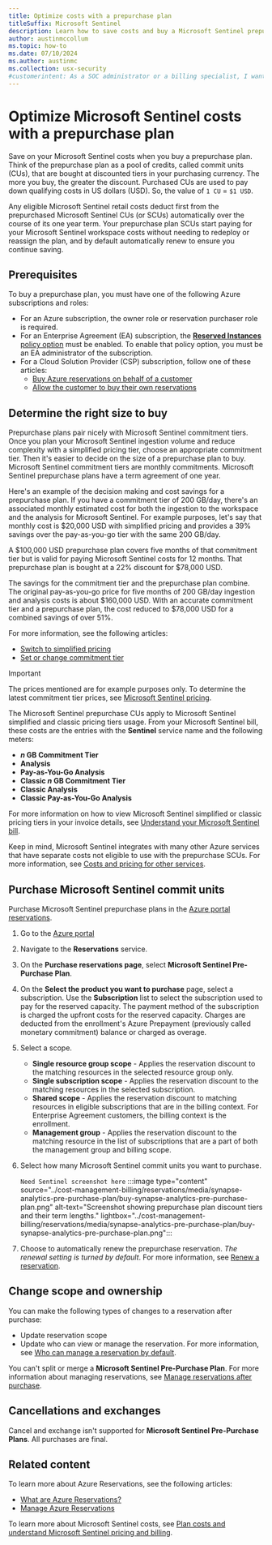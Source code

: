 ```yaml
---
title: Optimize costs with a prepurchase plan
titleSuffix: Microsoft Sentinel
description: Learn how to save costs and buy a Microsoft Sentinel prepurchase plan
author: austinmccollum
ms.topic: how-to
ms.date: 07/10/2024
ms.author: austinmc
ms.collection: usx-security
#customerintent: As a SOC administrator or a billing specialist, I want to know how to buy a prepurchase plan and whether commit units will benefit us financially.
---
```


# Optimize Microsoft Sentinel costs with a prepurchase plan

Save on your Microsoft Sentinel costs when you buy a prepurchase plan. Think of the prepurchase plan as a pool of credits, called commit units (CUs), that are bought at discounted tiers in your purchasing currency. The more you buy, the greater the discount. Purchased CUs are used to pay down qualifying costs in US dollars (USD). So, the value of `1 CU` = `$1 USD`. 

Any eligible Microsoft Sentinel retail costs deduct first from the prepurchased Microsoft Sentinel CUs (or SCUs) automatically over the course of its one year term. Your prepurchase plan SCUs start paying for your Microsoft Sentinel workspace costs without needing to redeploy or reassign the plan, and by default automatically renew to ensure you continue saving.

## Prerequisites

To buy a prepurchase plan, you must have one of the following Azure subscriptions and roles:
- For an Azure subscription, the owner role or reservation purchaser role is required.
- For an Enterprise Agreement (EA) subscription, the [**Reserved Instances** policy option](../cost-management-billing/manage/direct-ea-administration.md#view-and-manage-enrollment-policies) must be enabled. To enable that policy option, you must be an EA administrator of the subscription.
- For a Cloud Solution Provider (CSP) subscription, follow one of these articles:
   - [Buy Azure reservations on behalf of a customer](/partner-center/customers/azure-reservations-buying)
   - [Allow the customer to buy their own reservations](/partner-center/customers/give-customers-permission)

## Determine the right size to buy

Prepurchase plans pair nicely with Microsoft Sentinel commitment tiers. Once you plan your Microsoft Sentinel ingestion volume and reduce complexity with a simplified pricing tier, choose an appropriate commitment tier. Then it's easier to decide on the size of a prepurchase plan to buy. Microsoft Sentinel commitment tiers are monthly commitments. Microsoft Sentinel prepurchase plans have a term agreement of one year.

Here's an example of the decision making and cost savings for a prepurchase plan. If you have a commitment tier of 200 GB/day, there's an associated monthly estimated cost for both the ingestion to the workspace and the analysis for Microsoft Sentinel. For example purposes, let's say that monthly cost is $20,000 USD with simplified pricing and provides a 39% savings over the pay-as-you-go tier with the same 200 GB/day. 

A $100,000 USD prepurchase plan covers five months of that commitment tier but is valid for paying Microsoft Sentinel costs for 12 months. That prepurchase plan is bought at a 22% discount for $78,000 USD. 

The savings for the commitment tier and the prepurchase plan combine. The original pay-as-you-go price for five months of 200 GB/day ingestion and analysis costs is about $160,000 USD. With an accurate commitment tier and a prepurchase plan, the cost reduced to $78,000 USD for a combined savings of over 51%.

For more information, see the following articles:
- [Switch to simplified pricing](enroll-simplified-pricing-tier.md)
- [Set or change commitment tier](billing-reduce-costs.md#set-or-change-pricing-tier)

>[!IMPORTANT]
> The prices mentioned are for example purposes only. To determine the latest commitment tier prices, see [Microsoft Sentinel pricing](https://azure.microsoft.com/pricing/details/microsoft-sentinel/).

The Microsoft Sentinel prepurchase CUs apply to Microsoft Sentinel simplified and classic pricing tiers usage. From your Microsoft Sentinel bill, these costs are the entries with the **Sentinel** service name and the following meters:
- ***n* GB Commitment Tier**
- **Analysis**
- **Pay-as-You-Go Analysis**
- **Classic *n* GB Commitment Tier**
- **Classic Analysis**
- **Classic Pay-as-You-Go Analysis**

For more information on how to view Microsoft Sentinel simplified or classic pricing tiers in your invoice details, see [Understand your Microsoft Sentinel bill](billing.md#understand-your-microsoft-sentinel-bill).

Keep in mind, Microsoft Sentinel integrates with many other Azure services that have separate costs not eligible to use with the prepurchase SCUs. For more information, see [Costs and pricing for other services](billing.md#costs-and-pricing-for-other-services).

## Purchase Microsoft Sentinel commit units

Purchase Microsoft Sentinel prepurchase plans in the [Azure portal reservations](https://portal.azure.com/#view/Microsoft_Azure_Reservations/ReservationsBrowseBlade/productType/Reservations). 

1. Go to the [Azure portal](https://portal.azure.com)
1. Navigate to the **Reservations** service.
1. On the **Purchase reservations page**, select **Microsoft Sentinel Pre-Purchase Plan**.
1. On the **Select the product you want to purchase** page, select a subscription. Use the **Subscription** list to select the subscription used to pay for the reserved capacity. The payment method of the subscription is charged the upfront costs for the reserved capacity. Charges are deducted from the enrollment's Azure Prepayment (previously called monetary commitment) balance or charged as overage.
1. Select a scope.
   - **Single resource group scope** - Applies the reservation discount to the matching resources in the selected resource group only.
   - **Single subscription scope** - Applies the reservation discount to the matching resources in the selected subscription.
   - **Shared scope** - Applies the reservation discount to matching resources in eligible subscriptions that are in the billing context. For Enterprise Agreement customers, the billing context is the enrollment.
   - **Management group** - Applies the reservation discount to the matching resource in the list of subscriptions that are a part of both the management group and billing scope.
1. Select how many Microsoft Sentinel commit units you want to purchase.

   `Need Sentinel screenshot here`
   :::image type="content" source="../cost-management-billing/reservations/media/synapse-analytics-pre-purchase-plan/buy-synapse-analytics-pre-purchase-plan.png" alt-text="Screenshot showing prepurchase plan discount tiers and their term lengths." lightbox="../cost-management-billing/reservations/media/synapse-analytics-pre-purchase-plan/buy-synapse-analytics-pre-purchase-plan.png":::

1. Choose to automatically renew the prepurchase reservation. *The renewal setting is turned by default*. For more information, see [Renew a reservation](../cost-management-billing/reservations/reservation-renew.md).

## Change scope and ownership

You can make the following types of changes to a reservation after purchase:

- Update reservation scope
- Update who can view or manage the reservation. For more information, see [Who can manage a reservation by default](../cost-management-billing/reservations/manage-reserved-vm-instance.md#who-can-manage-a-reservation-by-default).

You can't split or merge a **Microsoft Sentinel Pre-Purchase Plan**. For more information about managing reservations, see [Manage reservations after purchase](../cost-management-billing/reservations/manage-reserved-vm-instance.md).

## Cancellations and exchanges

Cancel and exchange isn't supported for **Microsoft Sentinel Pre-Purchase Plans**. All purchases are final.

## Related content

To learn more about Azure Reservations, see the following articles:
- [What are Azure Reservations?](../cost-management-billing/reservations/save-compute-costs-reservations.md)
- [Manage Azure Reservations](../cost-management-billing/reservations/manage-reserved-vm-instance.md)

To learn more about Microsoft Sentinel costs, see [Plan costs and understand Microsoft Sentinel pricing and billing](billing.md).